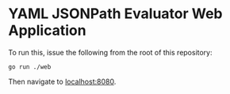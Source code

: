 # YAML JSONPath Evaluator Web Application

To run this, issue the following from the root of this repository:
```
go run ./web
```

Then navigate to [localhost:8080](http://localhost:8080).